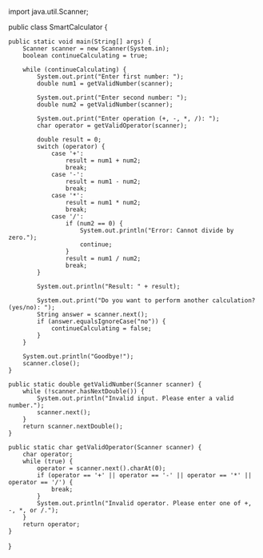 import java.util.Scanner;

public class SmartCalculator {

    public static void main(String[] args) {
        Scanner scanner = new Scanner(System.in);
        boolean continueCalculating = true;

        while (continueCalculating) {
            System.out.print("Enter first number: ");
            double num1 = getValidNumber(scanner);

            System.out.print("Enter second number: ");
            double num2 = getValidNumber(scanner);

            System.out.print("Enter operation (+, -, *, /): ");
            char operator = getValidOperator(scanner);

            double result = 0;
            switch (operator) {
                case '+':
                    result = num1 + num2;
                    break;
                case '-':
                    result = num1 - num2;
                    break;
                case '*':
                    result = num1 * num2;
                    break;
                case '/':
                    if (num2 == 0) {
                        System.out.println("Error: Cannot divide by zero.");
                        continue;
                    }
                    result = num1 / num2;
                    break;
            }

            System.out.println("Result: " + result);

            System.out.print("Do you want to perform another calculation? (yes/no): ");
            String answer = scanner.next();
            if (answer.equalsIgnoreCase("no")) {
                continueCalculating = false;
            }
        }

        System.out.println("Goodbye!");
        scanner.close();
    }

    public static double getValidNumber(Scanner scanner) {
        while (!scanner.hasNextDouble()) {
            System.out.println("Invalid input. Please enter a valid number.");
            scanner.next();
        }
        return scanner.nextDouble();
    }

    public static char getValidOperator(Scanner scanner) {
        char operator;
        while (true) {
            operator = scanner.next().charAt(0);
            if (operator == '+' || operator == '-' || operator == '*' || operator == '/') {
                break;
            }
            System.out.println("Invalid operator. Please enter one of +, -, *, or /.");
        }
        return operator;
    }
}
